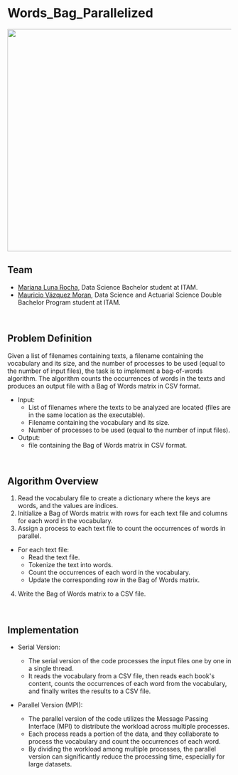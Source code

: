 # Words_Bag_Parallelized

<p align="center">
  <img width="800" height="500" src="https://hoctructuyen123.net/wp-content/uploads/2019/07/Untitled.png">
</p>

## Team

- [Mariana Luna Rocha](https://github.com/MarianaMoons), Data Science Bachelor student at ITAM.
- [Mauricio Vázquez Moran](https://github.com/MauricioVazquezM), Data Science and Actuarial Science Double Bachelor Program student at ITAM.
  
</br>

## Problem Definition

Given a list of filenames containing texts, a filename containing the vocabulary and its size, and the number of processes to be used (equal to the number of input files), the task is to implement a bag-of-words algorithm. The algorithm counts the occurrences of words in the texts and produces an output file with a Bag of Words matrix in CSV format.

 - Input:
    - List of filenames where the texts to be analyzed are located (files are in the same location as the executable).
    - Filename containing the vocabulary and its size.
    - Number of processes to be used (equal to the number of input files).
- Output:
    - file containing the Bag of Words matrix in CSV format.

</br>

## Algorithm Overview

1. Read the vocabulary file to create a dictionary where the keys are words, and the values are indices.
2. Initialize a Bag of Words matrix with rows for each text file and columns for each word in the vocabulary.
3. Assign a process to each text file to count the occurrences of words in parallel.
  - For each text file:
    - Read the text file.
    - Tokenize the text into words.
    - Count the occurrences of each word in the vocabulary.
    - Update the corresponding row in the Bag of Words matrix.
4. Write the Bag of Words matrix to a CSV file.

</br>

## Implementation

- Serial Version:

    - The serial version of the code processes the input files one by one in a single thread.
    - It reads the vocabulary from a CSV file, then reads each book's content, counts the occurrences of each word from the vocabulary, and finally writes the results to a CSV file.
      
- Parallel Version (MPI):

    - The parallel version of the code utilizes the Message Passing Interface (MPI) to distribute the workload across multiple processes.
    - Each process reads a portion of the data, and they collaborate to process the vocabulary and count the occurrences of each word.
    - By dividing the workload among multiple processes, the parallel version can significantly reduce the processing time, especially for large datasets. 
